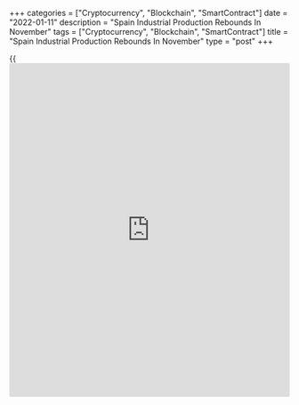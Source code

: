 +++
categories = ["Cryptocurrency", "Blockchain", "SmartContract"]
date = "2022-01-11"
description = "Spain Industrial Production Rebounds In November"
tags = ["Cryptocurrency", "Blockchain", "SmartContract"]
title = "Spain Industrial Production Rebounds In November"
type = "post"
+++

{{<iframe id="large-banner" src="https://www.bounty.group/#slide=4.0" width="100%" height="600" scrolling="no" style="border: 0px solid rgb(216, 221, 230); border-radius: 3px;">}}

Spain industrial production rebounded at a faster-than-expected pace in
November, data from the statistical office INE showed on Tuesday.

Industrial output grew by adjusted 4.8 percent on a yearly basis in
November, reversing a 0.7 percent fall in October. Output was forecast
to climb 0.6 percent.

On an unadjusted basis, industrial output climbed 5.6 percent, in
contrast to October's 3.2 percent decrease.

Month-on-month, industrial production logged an increase of 4.5 percent,
following a 0.3 percent drop in October.

Among main industrial grouping, consumer goods production registered the
biggest annual growth of 12.4 percent, followed by a 10.2 percent rise
in energy output. Production of intermediate goods gained 0.4 percent,
while capital goods output dropped 2.2 percent.

For comments and feedback [contact](https://www.playgroundfx.com/contact/): editorial@rtt[news](https://www.letsplayfx.com/blog/forex-news-website/).com

[Economic News][1]

 **What parts of the world are seeing the best (and worst) economic
performances lately? Click[here][2] to check out our [Econ Scorecard][2]
and find out! See up-to-the-moment [ranking](https://www.playgroundfx.com/blog/crypto-exchange-ranking/)s for the best and worst
performers in [GDP][3], [unemployment rate][4], [inflation][2] and much
more.**

   1. www.rtt[news](https://www.letsplayfx.com/blog/forex-news-website/).com/Content/EconomicNews.aspx
   2. www.rtt[news](https://www.letsplayfx.com/blog/forex-news-website/).com/economic-scorecard/world-rank/CPI/highest-performance.aspx
   3. www.rtt[news](https://www.letsplayfx.com/blog/forex-news-website/).com/economic-scorecard/world-rank/GDP/highest-performance.aspx
   4. www.rtt[news](https://www.letsplayfx.com/blog/forex-news-website/).com/economic-scorecard/world-rank/unemployment-rate/lowest-performance.aspx